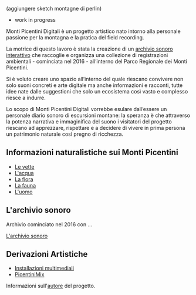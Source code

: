 (aggiungere sketch montagne di perlin)

 - work in progress

Monti Picentini Digitali è un progetto artistico nato intorno alla personale passione per la montagna e la pratica del field recording. 

La motrice di questo lavoro è stata la creazione di un [archivio sonoro interattivo](https://bergsound.github.io/MontiPicentiniDigitali/ArchivioSonoro/) che raccoglie e organizza una collezione di registrazioni ambientali - cominciata nel 2016 - all’interno del Parco Regionale dei Monti Picentini. 

Si è voluto creare uno spazio all’interno del quale riescano convivere non solo suoni concreti e arte digitale ma anche informazioni e racconti, tutte idee nate dalle suggestioni che solo un ecosistema così vasto e complesso riesce a indurre. 

Lo scopo di Monti Picentini Digitali vorrebbe esulare dall’essere un personale diario sonoro di escursioni montane: la speranza è che attraverso la potenza narrativa e immaginifica del suono i visitatori del progetto riescano ad apprezzare, rispettare e a decidere di vivere in prima persona un patrimonio naturale così pregno di ricchezza. 

## Informazioni naturalistiche sui Monti Picentini

- [Le vette](https://bergsound.github.io/MontiPicentiniDigitali/Vette/)
- [L'acqua](https://bergsound.github.io/MontiPicentiniDigitali/Acqua/)
- [La flora](https://bergsound.github.io/MontiPicentiniDigitali/Flora/)
- [La fauna](https://bergsound.github.io/MontiPicentiniDigitali/Fauna/)
- [L'uomo](https://bergsound.github.io/MontiPicentiniDigitali/Uomo/)


## L'archivio sonoro
Archivio cominciato nel 2016 con ...

[L'archivio sonoro](https://bergsound.github.io/MontiPicentiniDigitali/ArchivioSonoro/)




## Derivazioni Artistiche
- [Installazioni multimediali](https://bergsound.github.io/MontiPicentiniDigitali/InstallazioniSonore/)
- [PicentiniMix](https://bergsound.github.io/MontiPicentiniDigitali/PicentiniMix/)


Informazioni sull'[autore](https://bergsound.github.io/MontiPicentiniDigitali/About/) del progetto.




